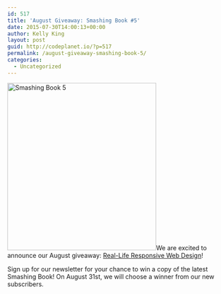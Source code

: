 ```yaml
---
id: 517
title: 'August Giveaway: Smashing Book #5'
date: 2015-07-30T14:00:13+00:00
author: Kelly King
layout: post
guid: http://codeplanet.io/?p=517
permalink: /august-giveaway-smashing-book-5/
categories:
  - Uncategorized
---
```

<img class="wp-image-518 alignleft" src="https://codeplanet.io/wp-content/uploads/2015/07/smashing5.png" alt="Smashing Book 5" width="337" height="379" />We are excited to announce our August giveaway: [Real-Life Responsive Web Design](https://shop.smashingmagazine.com/products/smashing-book-5-real-life-responsive-web-design)!

Sign up for our newsletter for your chance to win a copy of the latest Smashing Book! On August 31st, we will choose a winner from our new subscribers.

<div style="clear: both;">
</div>